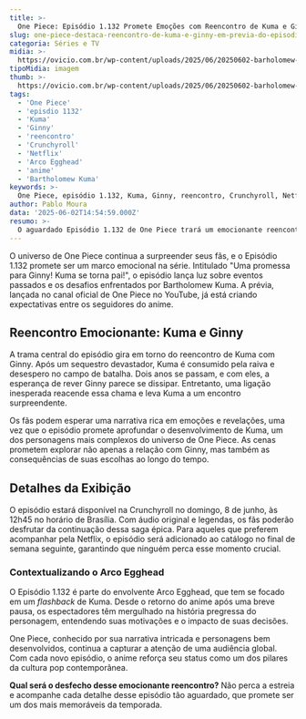 ```yaml
---
title: >-
  One Piece: Episódio 1.132 Promete Emoções com Reencontro de Kuma e Ginny
slug: one-piece-destaca-reencontro-de-kuma-e-ginny-em-previa-do-episodio-1-132
categoria: Séries e TV
midia: >-
  https://ovicio.com.br/wp-content/uploads/2025/06/20250602-barholomew-kuma-no-episodio-1132-de-one-piece-ovicio.webp
tipoMidia: imagem
thumb: >-
  https://ovicio.com.br/wp-content/uploads/2025/06/20250602-barholomew-kuma-no-episodio-1132-de-one-piece-ovicio.webp
tags:
  - 'One Piece'
  - 'episdio 1132'
  - 'Kuma'
  - 'Ginny'
  - 'reencontro'
  - 'Crunchyroll'
  - 'Netflix'
  - 'Arco Egghead'
  - 'anime'
  - 'Bartholomew Kuma'
keywords: >-
  One Piece, episódio 1.132, Kuma, Ginny, reencontro, Crunchyroll, Netflix, Arco Egghead, anime, Bartholomew Kuma
author: Pablo Moura
data: '2025-06-02T14:54:59.000Z'
resumo: >-
  O aguardado Episódio 1.132 de One Piece trará um emocionante reencontro entre Kuma e Ginny, explorando o passado do personagem. Confira a análise e detalhes da trama que estreia na Crunchyroll neste domingo.
---
```


O universo de One Piece continua a surpreender seus fãs, e o Episódio 1.132 promete ser um marco emocional na série. Intitulado "Uma promessa para Ginny! Kuma se torna pai!", o episódio lança luz sobre eventos passados e os desafios enfrentados por Bartholomew Kuma. A prévia, lançada no canal oficial de One Piece no YouTube, já está criando expectativas entre os seguidores do anime.

## Reencontro Emocionante: Kuma e Ginny

A trama central do episódio gira em torno do reencontro de Kuma com Ginny. Após um sequestro devastador, Kuma é consumido pela raiva e desespero no campo de batalha. Dois anos se passam, e com eles, a esperança de rever Ginny parece se dissipar. Entretanto, uma ligação inesperada reacende essa chama e leva Kuma a um encontro surpreendente.

Os fãs podem esperar uma narrativa rica em emoções e revelações, uma vez que o episódio promete aprofundar o desenvolvimento de Kuma, um dos personagens mais complexos do universo de One Piece. As cenas prometem explorar não apenas a relação com Ginny, mas também as consequências de suas escolhas ao longo do tempo.

## Detalhes da Exibição

O episódio estará disponível na Crunchyroll no domingo, 8 de junho, às 12h45 no horário de Brasília. Com áudio original e legendas, os fãs poderão desfrutar da continuação dessa saga épica. Para aqueles que preferem acompanhar pela Netflix, o episódio será adicionado ao catálogo no final de semana seguinte, garantindo que ninguém perca esse momento crucial.

### Contextualizando o Arco Egghead

O Episódio 1.132 é parte do envolvente Arco Egghead, que tem se focado em um _flashback_ de Kuma. Desde o retorno do anime após uma breve pausa, os espectadores têm mergulhado na história pregressa do personagem, entendendo suas motivações e o impacto de suas decisões.

One Piece, conhecido por sua narrativa intricada e personagens bem desenvolvidos, continua a capturar a atenção de uma audiência global. Com cada novo episódio, o anime reforça seu status como um dos pilares da cultura pop contemporânea.

**Qual será o desfecho desse emocionante reencontro?** Não perca a estreia e acompanhe cada detalhe desse episódio tão aguardado, que promete ser um dos mais memoráveis da temporada.